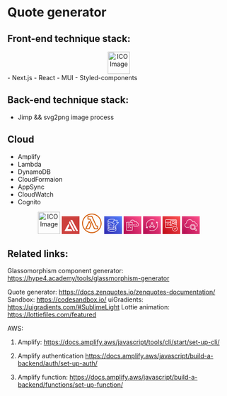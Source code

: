 # Quote generator



## Front-end technique stack:
<div style="text-align: center;">
    <img src="https://user-images.githubusercontent.com/25181517/183890598-19a0ac2d-e88a-4005-a8df-1ee36782fde1.png" alt="ICO Image" width="50" height="50">
    
</div>
- Next.js
- React
- MUI
- Styled-components


## Back-end technique stack:
- Jimp && svg2png image process

## Cloud
- Amplify
- Lambda
- DynamoDB
- CloudFormaion
- AppSync
- CloudWatch
- Cognito
<div style="text-align: center;">
<img src="https://user-images.githubusercontent.com/25181517/183896132-54262f2e-6d98-41e3-8888-e40ab5a17326.png" alt="ICO Image" width="50" height="50">
<svg class="w-6 h-6" height="40" width="40" xmlns="http://www.w3.org/2000/svg"><g><rect fill="#cd3f3c" id="canvas_background" height="44" width="44" y="-1" x="-1"></rect><g display="none" overflow="visible" y="0" x="0" height="100%" width="100%" id="canvasGrid"><rect fill="url(#gridpattern)" stroke-width="0" y="0" x="0" height="100%" width="100%"></rect></g></g><g><g stroke="null" id="svg_13"><g stroke="null" transform="matrix(0.24427158490029297,0,0,0.262266745435647,0.3869015167067027,7.026955368797123) " fill-rule="evenodd" fill="none" id="svg_7"><g stroke="null" id="svg_8"><path stroke="null" fill="#ffffff" id="svg_10" d="m59.53671,37.84041l9.09583,15.76109l-17.72754,30.69616l35.44214,0l9.05828,15.69542l-71.74389,0l25.28086,-43.80786l10.59432,-18.34481zm35.85473,-31.84733l54.27009,94l-17.50228,0l-54.24809,-94l17.48028,0zm-22.34116,8.41854l49.42572,85.5812l-17.50358,0l-40.65548,-70.44849l8.73334,-15.13271z"></path><polyline stroke="null" fill="#ffffff" points="23.661529541015625,99.99310255050659 95.66151809692383,99.99310255050659 86.57090377807617,83.99308729171753 51.00225067138672,83.99308729171753 " id="svg_9"></polyline></g></g></g><desc transform="matrix(1.5006446266816056,0,0,1.5006446266816056,0,0) ">Created with Sketch.</desc></g></svg>
<svg class="w-6 h-6" height="48" width="48" xmlns="http://www.w3.org/2000/svg"><path d="M24 44C12.972 44 4 35.028 4 24S12.972 4 24 4s20 8.972 20 20-8.972 20-20 20zm0-42C11.869 2 2 11.869 2 24s9.869 22 22 22 22-9.869 22-22S36.131 2 24 2zm-6.769 33.25h-5.355l6.345-13.291 2.681 5.533-3.671 7.758zm1.883-16.035a1.001 1.001 0 00-.9-.564h-.003a.998.998 0 00-.899.57L9.389 35.819a.998.998 0 00.902 1.431h7.573c.387 0 .739-.223.905-.572l4.146-8.763a1.002 1.002 0 00-.004-.864l-3.797-7.836zM36.125 35.25h-5.452l-9.912-21.297a1.001 1.001 0 00-.907-.578h-3.603l.004-4.125h7.22l9.864 21.295a1 1 0 00.907.58h1.879v4.125zm1-6.125h-2.24L25.021 7.83a1.003 1.003 0 00-.908-.58h-8.857a1 1 0 00-1 .999l-.006 6.125a1 1 0 001 1.001h3.967l9.912 21.297a1 1 0 00.906.578h7.09a1 1 0 001-1v-6.125a1 1 0 00-1-1z" fill="#D45B07" fill-rule="evenodd"></path></svg>
<svg class="w-6 h-6" height="40" width="40" xmlns="http://www.w3.org/2000/svg"><defs><linearGradient x1="0%" y1="100%" x2="100%" y2="0%" id="Arch_Amazon-DynamoDB_32_svg__a"><stop stop-color="#2E27AD" offset="0%"></stop><stop stop-color="#527FFF" offset="100%"></stop></linearGradient></defs><g fill="none" fill-rule="evenodd"><path d="M0 0h40v40H0z" fill="url(#Arch_Amazon-DynamoDB_32_svg__a)"></path><path d="M26.066 31.019v-2.866c-1.526 1.308-4.694 2.17-8.538 2.17-3.847 0-7.015-.863-8.541-2.172v2.863c0 1.411 3.508 2.984 8.54 2.984 5.027 0 8.531-1.57 8.54-2.98zm.001-8.175l.987-.006v.006c0 .625-.312 1.207-.906 1.742.726.653.906 1.294.906 1.75l-.001.008v4.67c0 2.272-4.094 3.986-9.525 3.986-5.403 0-9.48-1.696-9.523-3.951 0-.01-.005-.016-.005-.025v-4.69l.002-.008c.002-.454.183-1.09.9-1.737-.716-.65-.897-1.284-.901-1.734L8 22.85v-4.69l.002-.007c.002-.455.184-1.09.902-1.738-.718-.65-.9-1.283-.903-1.734L8 14.675v-4.69c0-.006.003-.009.003-.014C8.023 7.706 12.109 6 17.528 6c2.608 0 5.114.43 6.874 1.177l-.381.925c-1.643-.7-4.01-1.1-6.493-1.1-5.033 0-8.54 1.573-8.54 2.984 0 1.413 3.507 2.986 8.54 2.986.138.001.268 0 .403-.006l.04 1c-.148.008-.296.008-.443.008-3.847 0-7.015-.863-8.541-2.172v2.874c.006.545.543 1.02.992 1.322 1.348.89 3.763 1.496 6.454 1.622l-.047 1c-2.723-.126-5.11-.712-6.645-1.608-.384.295-.753.692-.753 1.15 0 1.411 3.507 2.984 8.54 2.984.496 0 .98-.017 1.453-.05l.072.998c-.496.036-1.006.054-1.525.054-3.847 0-7.015-.862-8.541-2.171v2.861c.006.558.542 1.033.992 1.334 1.54 1.018 4.434 1.65 7.549 1.65h.219v1.003h-.22c-3.165 0-6.029-.612-7.785-1.641-.384.295-.754.693-.754 1.152 0 1.411 3.507 2.984 8.54 2.984 5.024 0 8.527-1.567 8.538-2.978V26.333c0-.455-.367-.85-.749-1.145-.243.143-.505.28-.801.406l-.382-.922c.362-.156.678-.323.939-.5.453-.306.994-.786.994-1.328zm5.288-8.355h-3.283a.491.491 0 01-.4-.21.506.506 0 01-.067-.452l1.455-4.348h-6.528l-3.121 6.012h3.169a.49.49 0 01.392.197.505.505 0 01.084.436l-2.718 10.108 11.017-11.743zm1.51-.155L19.705 28.36a.493.493 0 01-.6.09.505.505 0 01-.233-.568l3.063-11.39h-3.342a.492.492 0 01-.423-.242.505.505 0 01-.014-.492l3.642-7.013a.493.493 0 01.436-.267h7.515c.16 0 .309.078.401.209a.51.51 0 01.066.453l-1.455 4.347h3.746c.198 0 .376.12.454.304a.51.51 0 01-.096.543zM9.728 31.04c.571.332 1.27.626 2.079.87l.281-.96c-.734-.222-1.363-.484-1.869-.779l-.491.869zm2.079-7.232l.281-.96c-.732-.221-1.36-.484-1.869-.78l-.491.87c.573.334 1.273.627 2.079.87zm-2.08-8.974l.492-.868c.505.294 1.135.558 1.87.78l-.282.96c-.81-.244-1.508-.538-2.08-.872z" fill="#FFF"></path></g></svg>
<svg class="w-6 h-6" height="40" width="40" xmlns="http://www.w3.org/2000/svg"><defs><linearGradient x1="0%" y1="100%" x2="100%" y2="0%" id="Arch_AWS-CloudFormation_32_svg__a"><stop stop-color="#B0084D" offset="0%"></stop><stop stop-color="#FF4F8B" offset="100%"></stop></linearGradient></defs><g fill="none" fill-rule="evenodd"><path d="M0 0h40v40H0z" fill="url(#Arch_AWS-CloudFormation_32_svg__a)"></path><path d="M27 19.982h3V18.98h-3v1.002zm-13 6.009h3v-1.002h-3v1.002zm-5 0h3v-1.002H9v1.002zm0-3.005h6v-1.001H9v1.001zm0-6.009h5v-1.001H9v1.001zm0 3.005h16V18.98H9v1.002zm9.968 11.016H7V13.973h11.968v3.021h1v-3.522a.5.5 0 00-.5-.5H6.5a.5.5 0 00-.5.5V31.5a.5.5 0 00.5.501h12.968a.5.5 0 00.5-.5v-9.498h-1v8.996zM34 18.48c0 4.455-3.96 4.506-4 4.506h-8v-1.001h8c.305-.003 3-.122 3-3.505 0-2.848-2.569-3.425-3.083-3.513a.5.5 0 01-.415-.535l.003-.03c-.029-1.607-1.015-2.11-1.442-2.25-.799-.268-1.687-.012-2.158.618a.5.5 0 01-.871-.131c-.311-.87-.762-1.434-1.388-2.062-1.569-1.559-3.691-1.987-5.683-1.15-1.044.44-1.956 1.438-2.502 2.737l-.922-.388c.646-1.539 1.753-2.731 3.036-3.272 2.379-1.002 4.911-.491 6.777 1.364.534.536.978 1.057 1.323 1.734.749-.552 1.752-.717 2.704-.402 1.216.405 1.985 1.461 2.109 2.865C32.19 14.495 34 15.857 34 18.48z" fill="#FFF"></path></g></svg>
<svg class="w-6 h-6" height="40" width="40" xmlns="http://www.w3.org/2000/svg"><defs><linearGradient x1="0%" y1="100%" x2="100%" y2="0%" id="Arch_AWS-AppSync_32_svg__a"><stop stop-color="#B0084D" offset="0%"></stop><stop stop-color="#FF4F8B" offset="100%"></stop></linearGradient></defs><g fill="none" fill-rule="evenodd"><path d="M0 0h40v40H0z" fill="url(#Arch_AWS-AppSync_32_svg__a)"></path><path d="M33.579 14.527l-1.765-.802c2.537 4.681 1.846 10.686-1.897 14.86C27.344 31.452 23.62 33 19.834 33a13.66 13.66 0 01-5.562-1.176l.414-.898c4.96 2.21 10.914.98 14.48-2.994 3.515-3.92 4.129-9.583 1.661-13.934l-.305 2.123-.993-.138.496-3.458a.495.495 0 01.257-.364.51.51 0 01.45-.015L34 13.632l-.421.895zm-22.704-2.465c-3.528 3.935-4.122 8.814-1.687 13.013l.284-2.182.995.125-.46 3.535a.492.492 0 01-.258.371.509.509 0 01-.457.011L6 25.373l.435-.888 1.74.825c-2.49-4.516-1.813-9.707 1.948-13.9C13.97 7.122 20.388 5.792 25.72 8.17l-.414.898c-4.941-2.204-10.874-.97-14.432 2.994zm3.534 11.428c0-.68.561-1.233 1.253-1.233.691 0 1.254.553 1.254 1.233s-.563 1.233-1.254 1.233a1.244 1.244 0 01-1.253-1.233zm5.28-5.987c.203.058.413.1.632.1.207 0 .404-.037.593-.088l2.079 4.2a2.21 2.21 0 00-.855 1.282h-4.28a2.212 2.212 0 00-.827-1.259l2.659-4.235zm.632-3.354c.692 0 1.255.554 1.255 1.233 0 .68-.563 1.234-1.255 1.234-.69 0-1.253-.553-1.253-1.234 0-.68.562-1.233 1.253-1.233zm5.265 9.34c0 .681-.561 1.234-1.253 1.234-.691 0-1.254-.553-1.254-1.233s.563-1.233 1.254-1.233c.692 0 1.253.553 1.253 1.233zm-7.729.494h4.28a2.25 2.25 0 002.196 1.726c1.244 0 2.256-.995 2.256-2.22 0-1.222-1.012-2.218-2.256-2.218-.146 0-.287.016-.424.042l-2.11-4.265c.474-.407.78-.999.78-1.666 0-1.224-1.013-2.219-2.258-2.219-1.243 0-2.256.995-2.256 2.22 0 .65.292 1.231.747 1.638l-2.695 4.295a2.303 2.303 0 00-.455-.045c-1.243 0-2.256.996-2.256 2.219 0 1.224 1.013 2.22 2.256 2.22a2.25 2.25 0 002.195-1.727z" fill="#FFF"></path></g></svg>
<svg class="w-6 h-6" height="40" width="40" xmlns="http://www.w3.org/2000/svg"><defs><linearGradient x1="0%" y1="100%" x2="100%" y2="0%" id="Arch_Amazon-Cognito_32_svg__a"><stop stop-color="#BD0816" offset="0%"></stop><stop stop-color="#FF5252" offset="100%"></stop></linearGradient></defs><g fill="none" fill-rule="evenodd"><path d="M0 0h40v40H0z" fill="url(#Arch_Amazon-Cognito_32_svg__a)"></path><path d="M9 17h6v-1H9v1zm22-4V9.3c0-.717-.465-1.3-1.037-1.3H8.037C7.475 8 7 8.596 7 9.3V13h11V9.5a.5.5 0 01.5-.5h11a.5.5 0 01.5.5V13h1zm-9 1c0 1.104.897 2 2 2s2-.896 2-2c0-1.103-.897-2-2-2s-2 .897-2 2zm9 0h-1v5h-1v-9H19v8.696a5.52 5.52 0 013.097-2.396A2.981 2.981 0 0121 14c0-1.654 1.346-3 3-3s3 1.346 3 3c0 .966-.467 1.817-1.177 2.366 1.219.421 2.285 1.243 2.958 2.354l-.855.518a4.595 4.595 0 00-2.633-2.02 3.37 3.37 0 01-2.836 0A4.542 4.542 0 0019.216 21H23v1h-4.5a.5.5 0 01-.5-.5V14H7v9.701C7 24.405 7.475 25 8.037 25H21v1H8.037C6.914 26 6 24.969 6 23.701V9.3C6 8.032 6.914 7 8.037 7h21.926C31.086 7 32 8.032 32 9.3V21h-.999L31 14zm2 14c0 2.757-2.243 5-5 5s-5-2.243-5-5c0-2.756 2.243-5 5-5s5 2.244 5 5zm1 0c0-3.308-2.691-6-6-6s-6 2.692-6 6c0 3.309 2.691 6 6 6s6-2.691 6-6zm-6.138 1.862l3.714-3.713-.707-.707-3.36 3.36-1.514-1.514-.707.707 1.867 1.867a.5.5 0 00.707 0zM14 20h2v-1h-2v1zm-5 0h4v-1H9v1z" fill="#FFF"></path></g></svg>
<svg class="w-6 h-6" height="40" width="40" xmlns="http://www.w3.org/2000/svg"><defs><linearGradient x1="0%" y1="100%" x2="100%" y2="0%" id="Arch_Amazon-CloudWatch_32_svg__a"><stop stop-color="#B0084D" offset="0%"></stop><stop stop-color="#FF4F8B" offset="100%"></stop></linearGradient></defs><g fill="none" fill-rule="evenodd"><path d="M0 0h40v40H0z" fill="url(#Arch_Amazon-CloudWatch_32_svg__a)"></path><path d="M27.63 24.124c0-1.903-1.58-3.452-3.522-3.452-1.943 0-3.523 1.549-3.523 3.452 0 1.904 1.58 3.452 3.523 3.452 1.942 0 3.522-1.548 3.522-3.452zm1.006 0c0 2.447-2.032 4.439-4.528 4.439-2.497 0-4.53-1.992-4.53-4.439s2.033-4.438 4.53-4.438c2.496 0 4.528 1.991 4.528 4.438zm4.276 6.579l-3.387-2.99c-.289.418-.63.793-1.008 1.133l3.367 2.976a.781.781 0 001.085-.056.745.745 0 00-.057-1.063zm-8.804-1.154c3.051 0 5.535-2.433 5.535-5.425 0-2.991-2.484-5.424-5.535-5.424-3.052 0-5.536 2.433-5.536 5.424 0 2.992 2.484 5.425 5.536 5.425zm9.478.422a1.72 1.72 0 01.13 2.455 1.79 1.79 0 01-1.32.574c-.423 0-.847-.147-1.185-.445l-3.494-3.089a6.592 6.592 0 01-3.61 1.07c-3.606 0-6.541-2.877-6.541-6.412s2.935-6.41 6.542-6.41c3.607 0 6.541 2.875 6.541 6.41 0 .968-.226 1.883-.62 2.707l3.557 3.14zm-22.994-5.354h4.96v.987h-4.966c-.557-.006-1.156-.206-1.786-.596-1.044-.634-2.8-2.127-2.8-4.973 0-3.442 2.41-4.706 3.812-5.15a7.265 7.265 0 01-.016-.492c0-2.804 1.942-5.714 4.515-6.765 3.013-1.237 6.203-.623 8.531 1.638a8.456 8.456 0 011.786 2.563 3.404 3.404 0 012.177-.787c1.56 0 3.319 1.165 3.626 3.713C31.887 15.08 35 16.23 35 20.075c0 1.653-.567 2.99-1.687 3.972l-.672-.733c.898-.788 1.353-1.878 1.353-3.238 0-3.382-2.888-4.223-4.13-4.427a.5.5 0 01-.33-.207.486.486 0 01-.08-.378c-.147-2.074-1.438-3.036-2.65-3.036-.756 0-1.466.361-1.947.99a.513.513 0 01-.477.194.5.5 0 01-.398-.32c-.433-1.172-1.054-2.156-1.847-2.925-2.032-1.973-4.812-2.508-7.437-1.43-2.184.894-3.895 3.465-3.895 5.856 0 .268.016.536.048.794a.486.486 0 01-.122.387.51.51 0 01-.29.16c-1.297.327-3.433 1.32-3.433 4.301 0 2.25 1.266 3.492 2.327 4.138.473.292.896.44 1.26.444z" fill="#FFF"></path></g></svg>
</div>

## Related links:
Glassomorphism component generator: https://hype4.academy/tools/glassmorphism-generator

Quote generator: https://docs.zenquotes.io/zenquotes-documentation/
Sandbox: https://codesandbox.io/
uiGradients: https://uigradients.com/#SublimeLight
Lottie animation: https://lottiefiles.com/featured

AWS: 
1. Amplify: https://docs.amplify.aws/javascript/tools/cli/start/set-up-cli/

2. Amplify authentication https://docs.amplify.aws/javascript/build-a-backend/auth/set-up-auth/

3. Amplify function:  https://docs.amplify.aws/javascript/build-a-backend/functions/set-up-function/

